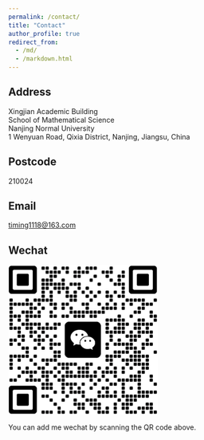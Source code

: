 ```yaml
---
permalink: /contact/
title: "Contact"
author_profile: true
redirect_from: 
  - /md/
  - /markdown.html
---
```


## Address

Xingjian Academic Building\
School of Mathematical Science\
Nanjing Normal University\
1 Wenyuan Road, Qixia District, Nanjing, Jiangsu, China

## Postcode

210024

## Email

[timing1118@163.com](mailto:timing1118@163.com)

## Wechat

<img src="../images/wechat.jpg" alt="Wechat QR code" width="300" height="300">

You can add me wechat by scanning the QR code above.
